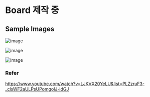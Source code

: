 # Board 제작 중

## Sample Images

![image](https://github.com/Kyungmin97/YcTech_Academy_Group5/assets/87704434/ac651f6d-cd9d-4be2-9d0c-97101f804205)

![image](https://github.com/Kyungmin97/YcTech_Academy_Group5/assets/87704434/1aeb78f6-03ad-475e-829a-5f99b9e5755e)

![image](https://github.com/Kyungmin97/YcTech_Academy_Group5/assets/87704434/c6e8cf38-fbf6-4a28-8b11-8efa358cc34a)


### Refer

https://www.youtube.com/watch?v=LJKVX20YeLU&list=PLZzruF3-_clsWF2aULPsUPomgolJ-idGJ  
